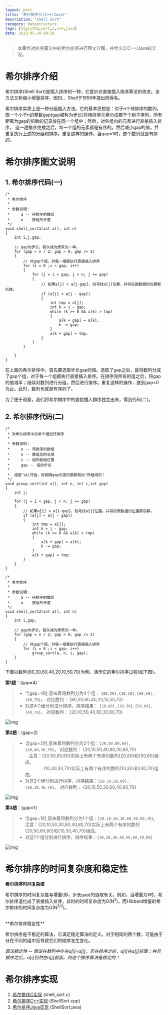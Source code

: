 ```yaml
---
layout: post
title: "希尔排序(C/C++/Java)"
description: "shell sort"
category: datastructure
tags: [algrithm,sort,c,c++,java]
date: 2013-05-24 09:28
---
```




> 本章会对排序算法中的希尔排序进行图文详解，并给出C/C++/Java的实现。



# 希尔排序介绍

希尔排序(Shell Sort)是插入排序的一种，它是针对直接插入排序算法的改进。该方法又称缩小增量排序，因DL．Shell于1959年提出而得名。

希尔排序实质上是一种分组插入方法。它的基本思想是：对于n个待排序的数列，取一个小于n的整数gap(gap被称为步长)将待排序元素分成若干个组子序列，所有距离为gap的倍数的记录放在同一个组中；然后，对各组内的元素进行直接插入排序。 这一趟排序完成之后，每一个组的元素都是有序的。然后减小gap的值，并重复执行上述的分组和排序。重复这样的操作，当gap=1时，整个数列就是有序的。



# 希尔排序图文说明

## 1. 希尔排序代码(一)

    /*
     * 希尔排序
     *
     * 参数说明：
     *     a -- 待排序的数组
     *     n -- 数组的长度
     */
    void shell_sort1(int a[], int n)
    {
        int i,j,gap;

        // gap为步长，每次减为原来的一半。
        for (gap = n / 2; gap > 0; gap /= 2)
        {
            // 共gap个组，对每一组都执行直接插入排序
            for (i = 0 ;i < gap; i++)
            {
                for (j = i + gap; j < n; j += gap) 
                {
                    // 如果a[j] < a[j-gap]，则寻找a[j]位置，并将后面数据的位置都后移。
                    if (a[j] < a[j - gap])
                    {
                        int tmp = a[j];
                        int k = j - gap;
                        while (k >= 0 && a[k] > tmp)
                        {
                            a[k + gap] = a[k];
                            k -= gap;
                        }
                        a[k + gap] = tmp;
                    }
                }
            }

        }
    }

在上面的希尔排序中，首先要选取步长gap的值。选取了gap之后，就将数列分成了gap个组，对于每一个组都执行直接插入排序。在排序完所有的组之后，将gap的值减半；继续对数列进行分组，然后进行排序。重复这样的操作，直到gap<0为止。此时，数列也就是有序的了。

为了便于观察，我们将希尔排序中的直接插入排序独立出来，得到代码(二)。


## 2. 希尔排序代码(二)

    /*
     * 对希尔排序中的单个组进行排序
     *
     * 参数说明：
     *     a -- 待排序的数组
     *     n -- 数组总的长度
     *     i -- 组的起始位置
     *     gap -- 组的步长
     *
     *  组是"从i开始，将相隔gap长度的数都取出"所组成的！
     */
    void group_sort(int a[], int n, int i,int gap)
    {
        int j;

        for (j = i + gap; j < n; j += gap) 
        {
            // 如果a[j] < a[j-gap]，则寻找a[j]位置，并将后面数据的位置都后移。
            if (a[j] < a[j - gap])
            {
                int tmp = a[j];
                int k = j - gap;
                while (k >= 0 && a[k] > tmp)
                {
                    a[k + gap] = a[k];
                    k -= gap;
                }
                a[k + gap] = tmp;
            }
        }
    }

    /*
     * 希尔排序
     *
     * 参数说明：
     *     a -- 待排序的数组
     *     n -- 数组的长度
     */
    void shell_sort2(int a[], int n)
    {
        int i,gap;

        // gap为步长，每次减为原来的一半。
        for (gap = n / 2; gap > 0; gap /= 2)
        {
            // 共gap个组，对每一组都执行直接插入排序
            for (i = 0 ;i < gap; i++)
                group_sort(a, n, i, gap);
        }
    }

下面以数列{80,30,60,40,20,10,50,70}为例，演示它的希尔排序过程(如下图)。

**第1趟**：(gap=4)

> + 当gap=4时,意味着将数列分为4个组： `{80,20},{30,10},{60,50},{40,70}`。 对应数列： {80,30,60,40,20,10,50,70}
> + 对这4个组分别进行排序，排序结果： `{20,80},{10,30},{50,60},{40,70}`。 对应数列： {20,10,50,40,80,30,60,70}

![img](/media/pic/datastruct_algrithm/algrithm/shell_01.jpg)



**第2趟**：(gap=2)

> + 当gap=2时,意味着将数列分为2个组：`{20,50,80,60}, {10,40,30,70}`。 对应数列： {20,10,50,40,80,30,60,70}
> <br/>&nbsp;&nbsp; 注意：{20,50,80,60}实际上有两个有序的数列{20,80}和{50,60}组成。
> <br/>&nbsp;&nbsp;&nbsp;&nbsp;&nbsp;&nbsp;&nbsp;&nbsp;&nbsp;&nbsp;&nbsp;&nbsp;&nbsp;&nbsp; {10,40,30,70}实际上有两个有序的数列{10,30}和{40,70}组成。
> + 对这2个组分别进行排序，排序结果：`{20,50,60,80}, {10,30,40,70}`。 对应数列： {20,10,50,30,60,40,80,70}

![img](/media/pic/datastruct_algrithm/algrithm/shell_02.jpg)


**第3趟**：(gap=1)

> + 当gap=1时,意味着将数列分为1个组：`{20,10,50,30,60,40,80,70}`。
> <br/>注意：{20,10,50,30,60,40,80,70}实际上有两个有序的数列{20,50,60,80}和{10,30,40,70}组成。
> + 对这1个组分别进行排序，排序结果：`{10,20,30,40,50,60,70,80}`

![img](/media/pic/datastruct_algrithm/algrithm/shell_03.jpg)



# 希尔排序的时间复杂度和稳定性

**希尔排序时间复杂度**

希尔排序的时间复杂度与增量(即，步长gap)的选取有关。例如，当增量为1时，希尔排序退化成了直接插入排序，此时的时间复杂度为O(N<sup>2</sup>)，而Hibbard增量的希尔排序的时间复杂度为O(N<sup>3/2</sup>)。

<br/>
**希尔排序稳定性**

希尔排序是不稳定的算法，它满足稳定算法的定义。对于相同的两个数，可能由于分在不同的组中而导致它们的顺序发生变化。

*算法稳定性 -- 假设在数列中存在a[i]=a[j]，若在排序之前，a[i]在a[j]前面；并且排序之后，a[i]仍然在a[j]前面。则这个排序算法是稳定的！*


# 希尔排序实现

1. [希尔排序C实现][link_shellsort_c] (shell_sort.c)
2. [希尔排序C++实现][link_shellsort_cplus] (ShellSort.cpp)
3. [希尔排序Java实现][link_shellsort_java] (ShellSort.java)

[link_shellsort_c]: https://github.com/wangkuiwu/datastructs_and_algorithm/blob/master/source/algrightm/sort/shell_sort/c/shell_sort.c
[link_shellsort_cplus]: https://github.com/wangkuiwu/datastructs_and_algorithm/blob/master/source/algrightm/sort/shell_sort/cplus/ShellSort.cpp
[link_shellsort_java]: https://github.com/wangkuiwu/datastructs_and_algorithm/blob/master/source/algrightm/sort/shell_sort/java/ShellSort.java
